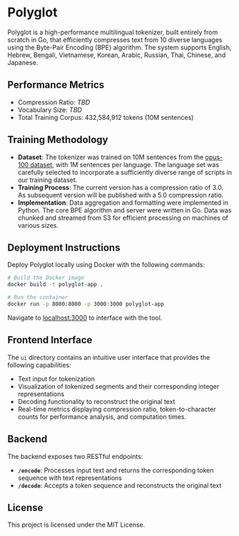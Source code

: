 # Polyglot

Polyglot is a high-performance multilingual tokenizer, built entirely from scratch in Go, that efficiently compresses text from 10 diverse languages using the Byte-Pair Encoding (BPE) algorithm. The system supports English, Hebrew, Bengali, Vietnamese, Korean, Arabic, Russian, Thai, Chinese, and Japanese.

## Performance Metrics

- Compression Ratio: *TBD*
- Vocabulary Size: *TBD*
- Total Training Corpus: 432,584,912 tokens (10M sentences)

## Training Methodology

- **Dataset**: The tokenizer was trained on 10M sentences from the [opus-100 dataset](https://huggingface.co/datasets/Helsinki-NLP/opus-100), with 1M sentences per language. The language set was carefully selected to incorporate a sufficiently diverse range of scripts in our training dataset.
- **Training Process**: The current version has a compression ratio of 3.0. As subsequent version will be published with a 5.0 compression ratio.
- **Implementation**: Data aggregation and formatting were implemented in Python. The core BPE algorithm and server were written in Go. Data was chunked and streamed from S3 for efficient processing on machines of various sizes.

## Deployment Instructions

Deploy Polyglot locally using Docker with the following commands:

```bash
# Build the Docker image
docker build -t polyglot-app .

# Run the container
docker run -p 8080:8080 -p 3000:3000 polyglot-app
```

Navigate to [localhost:3000](http://localhost:3000/) to interface with the tool.

## Frontend Interface

The `ui` directory contains an intuitive user interface that provides the following capabilities:

- Text input for tokenization
- Visualization of tokenized segments and their corresponding integer representations
- Decoding functionality to reconstruct the original text
- Real-time metrics displaying compression ratio, token-to-character counts for performance analysis, and computation times.

## Backend

The backend exposes two RESTful endpoints:

- **`/encode`**: Processes input text and returns the corresponding token sequence with text representations
- **`/decode`**: Accepts a token sequence and reconstructs the original text

## License

This project is licensed under the MIT License.
